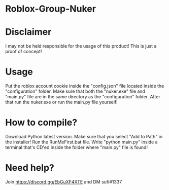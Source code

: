 # Roblox-Group-Nuker



# Disclaimer
I may not be held responsible for the usage of this product! This is just a proof of concept!
 
# Usage
Put the roblox account cookie inside the "config.json" file located inside the "configuration" folder. Make sure that both the "nuker.exe" file and "main.py" file are in the same directory as the "configuration" folder. After that run the nuker.exe or run the main.py file yourself!

# How to compile?

Download Python latest version. Make sure that you select "Add to Path" in the installer!
Run the RunMeFirst.bat file.
Write "python main.py" inside a terminal that's CD'ed inside the folder where "main.py" file is found!

# Need help?
Join https://discord.gg/EbGuXF4XTE and DM sufi#1337
